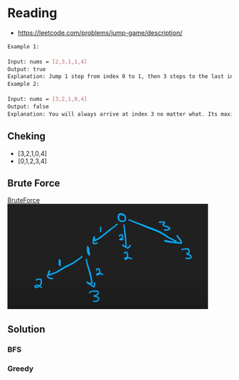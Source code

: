 # Reading
- https://leetcode.com/problems/jump-game/description/
```sh
Example 1:

Input: nums = [2,3,1,1,4]
Output: true
Explanation: Jump 1 step from index 0 to 1, then 3 steps to the last index.
Example 2:

Input: nums = [3,2,1,0,4]
Output: false
Explanation: You will always arrive at index 3 no matter what. Its maximum jump length is 0, which makes it impossible to reach the last index.
```

## Cheking
- [3,2,1,0,4]
- [0,1,2,3,4]

## Brute Force
[BruteForce](../../../src/main/java/JumpGame/BruteForce/JumpGame.java)
![](BruteForce.png)


## Solution 
### BFS

### Greedy

